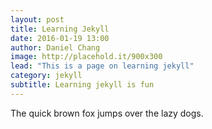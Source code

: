 ```yaml
---
layout: post
title: Learning Jekyll
date: 2016-01-19 13:00
author: Daniel Chang
image: http://placehold.it/900x300
lead: "This is a page on learning jekyll"
category: jekyll
subtitle: Learning jekyll is fun
---
```


The quick brown fox jumps over the lazy dogs.
